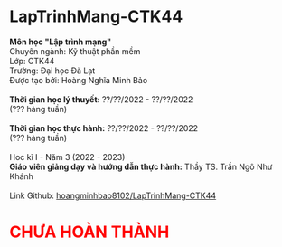 # LapTrinhMang-CTK44

<strong>Môn học "Lập trình mạng"</strong><br>
Chuyên ngành: Kỹ thuật phần mềm<br>
Lớp: CTK44<br>
Trường: Đại học Đà Lạt<br>
Được tạo bởi: Hoàng Nghĩa Minh Bảo<br>
<br>
<strong>Thời gian học lý thuyết:</strong> ??/??/2022 - ??/??/2022<br>
(??? hàng tuần)<br>
<br>
<strong>Thời gian học thực hành:</strong> ??/??/2022 - ??/??/2022<br>
(??? hàng tuần)<br>
<br>
Hoc kì I - Năm 3 (2022 - 2023)<br>
<strong>Giáo viên giảng dạy và hướng dẫn thực hành:</strong> Thầy TS. Trần Ngô Như Khánh<br>
<br>
Link Github: <a href="https://github.com/hoangminhbao8102/LapTrinhMang-CTK44">hoangminhbao8102/LapTrinhMang-CTK44</a><br>
<h1 style="color:red;">CHƯA HOÀN THÀNH</h1>
